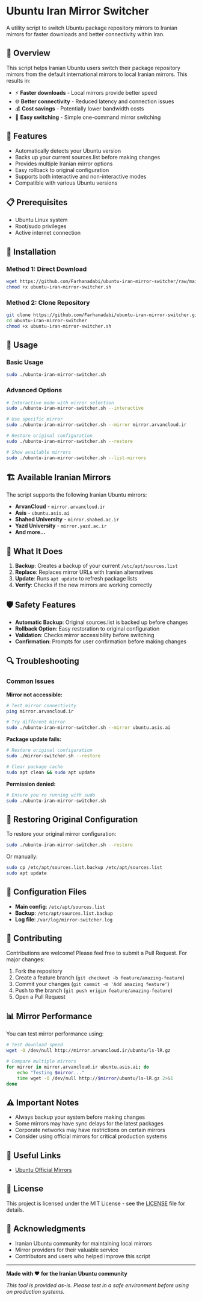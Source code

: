 # Ubuntu Iran Mirror Switcher

A utility script to switch Ubuntu package repository mirrors to Iranian mirrors for faster downloads and better connectivity within Iran.

## 📖 Overview

This script helps Iranian Ubuntu users switch their package repository mirrors from the default international mirrors to local Iranian mirrors. This results in:

- ⚡ **Faster downloads** - Local mirrors provide better speed
- 🌐 **Better connectivity** - Reduced latency and connection issues
- 💰 **Cost savings** - Potentially lower bandwidth costs
- 🔄 **Easy switching** - Simple one-command mirror switching

## 🚀 Features

- Automatically detects your Ubuntu version
- Backs up your current sources.list before making changes
- Provides multiple Iranian mirror options
- Easy rollback to original configuration
- Supports both interactive and non-interactive modes
- Compatible with various Ubuntu versions

## 📋 Prerequisites

- Ubuntu Linux system
- Root/sudo privileges
- Active internet connection

## 🔧 Installation

### Method 1: Direct Download
```bash
wget https://github.com/Farhanadabi/ubuntu-iran-mirror-switcher/raw/main/ubuntu-iran-mirror-switcher.sh
chmod +x ubuntu-iran-mirror-switcher.sh
```

### Method 2: Clone Repository
```bash
git clone https://github.com/Farhanadabi/ubuntu-iran-mirror-switcher.git
cd ubuntu-iran-mirror-switcher
chmod +x ubuntu-iran-mirror-switcher.sh
```

## 🎯 Usage

### Basic Usage
```bash
sudo ./ubuntu-iran-mirror-switcher.sh
```

### Advanced Options
```bash
# Interactive mode with mirror selection
sudo ./ubuntu-iran-mirror-switcher.sh --interactive

# Use specific mirror
sudo ./ubuntu-iran-mirror-switcher.sh --mirror mirror.arvancloud.ir

# Restore original configuration
sudo ./ubuntu-iran-mirror-switcher.sh --restore

# Show available mirrors
sudo ./ubuntu-iran-mirror-switcher.sh --list-mirrors
```

## 🏗️ Available Iranian Mirrors

The script supports the following Iranian Ubuntu mirrors:

- **ArvanCloud** - `mirror.arvancloud.ir`
- **Asis** - `ubuntu.asis.ai`
- **Shahed University** - `mirror.shahed.ac.ir`
- **Yazd University** - `mirror.yazd.ac.ir`
- **And more...**

## 📁 What It Does

1. **Backup**: Creates a backup of your current `/etc/apt/sources.list`
2. **Replace**: Replaces mirror URLs with Iranian alternatives
3. **Update**: Runs `apt update` to refresh package lists
4. **Verify**: Checks if the new mirrors are working correctly

## 🛡️ Safety Features

- **Automatic Backup**: Original sources.list is backed up before changes
- **Rollback Option**: Easy restoration to original configuration
- **Validation**: Checks mirror accessibility before switching
- **Confirmation**: Prompts for user confirmation before making changes

## 🔍 Troubleshooting

### Common Issues

**Mirror not accessible:**
```bash
# Test mirror connectivity
ping mirror.arvancloud.ir

# Try different mirror
sudo ./ubuntu-iran-mirror-switcher.sh --mirror ubuntu.asis.ai
```

**Package update fails:**
```bash
# Restore original configuration
sudo ./mirror-switcher.sh --restore

# Clear package cache
sudo apt clean && sudo apt update
```

**Permission denied:**
```bash
# Ensure you're running with sudo
sudo ./ubuntu-iran-mirror-switcher.sh
```

## 🔄 Restoring Original Configuration

To restore your original mirror configuration:

```bash
sudo ./ubuntu-iran-mirror-switcher.sh --restore
```

Or manually:
```bash
sudo cp /etc/apt/sources.list.backup /etc/apt/sources.list
sudo apt update
```

## 📝 Configuration Files

- **Main config**: `/etc/apt/sources.list`
- **Backup**: `/etc/apt/sources.list.backup`
- **Log file**: `/var/log/mirror-switcher.log`

## 🤝 Contributing

Contributions are welcome! Please feel free to submit a Pull Request. For major changes:

1. Fork the repository
2. Create a feature branch (`git checkout -b feature/amazing-feature`)
3. Commit your changes (`git commit -m 'Add amazing feature'`)
4. Push to the branch (`git push origin feature/amazing-feature`)
5. Open a Pull Request

## 📊 Mirror Performance

You can test mirror performance using:

```bash
# Test download speed
wget -O /dev/null http://mirror.arvancloud.ir/ubuntu/ls-lR.gz

# Compare multiple mirrors
for mirror in mirror.arvancloud.ir ubuntu.asis.ai; do
    echo "Testing $mirror..."
    time wget -O /dev/null http://$mirror/ubuntu/ls-lR.gz 2>&1
done
```

## ⚠️ Important Notes

- Always backup your system before making changes
- Some mirrors may have sync delays for the latest packages
- Corporate networks may have restrictions on certain mirrors
- Consider using official mirrors for critical production systems

## 🔗 Useful Links

- [Ubuntu Official Mirrors](https://launchpad.net/ubuntu/+archivemirrors)

## 📜 License

This project is licensed under the MIT License - see the [LICENSE](LICENSE) file for details.

## 🙏 Acknowledgments

- Iranian Ubuntu community for maintaining local mirrors
- Mirror providers for their valuable service
- Contributors and users who helped improve this script



---

**Made with ❤️ for the Iranian Ubuntu community**

*This tool is provided as-is. Please test in a safe environment before using on production systems.*
